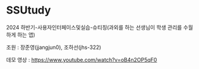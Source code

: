 # SSUtudy
2024 하반기-사용자인터페이스및실습-슈티칭(과외를 하는 선생님이 학생 관리를 수월하게 하는 앱)

조원 : 장준영(jjangjun0), 조하선(jhs-322)

데모 영상 : https://www.youtube.com/watch?v=oB4n2OP5qF0
